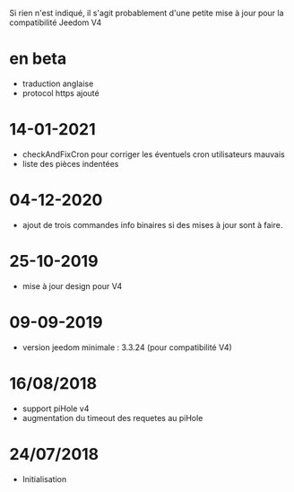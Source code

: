 Si rien n'est indiqué, il s'agit probablement d'une petite mise à jour pour la compatibilité Jeedom V4

# en beta

- traduction anglaise
- protocol https ajouté

# 14-01-2021

- checkAndFixCron pour corriger les éventuels cron utilisateurs mauvais
- liste des pièces indentées

# 04-12-2020

- ajout de trois commandes info binaires si des mises à jour sont à faire.

# 25-10-2019

- mise à jour design pour V4

# 09-09-2019

- version jeedom minimale : 3.3.24 (pour compatibilité V4)

# 16/08/2018

- support piHole v4
- augmentation du timeout des requetes au piHole

# 24/07/2018

- Initialisation

